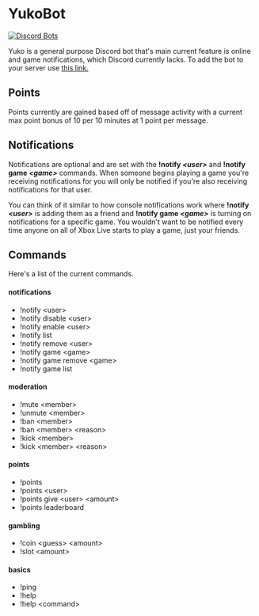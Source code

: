 # YukoBot
[![Discord Bots](https://discordbots.org/api/widget/status/594111117513719838.svg)](https://discordbots.org/bot/594111117513719838)

Yuko is a general purpose Discord bot that's main current feature is online and game notifications,
which Discord currently lacks. To add the bot to your server use [this link.](https://discordapp.com/oauth2/authorize?client_id=594111117513719838&scope=bot&permissions=8)

## Points
Points currently are gained based off of message activity with a current max point bonus of 10 per 10 minutes at 1 point per message.

## Notifications
Notifications are optional and are set with the **!notify _&lt;user&gt;_** and **!notify game _&lt;game&gt;_** commands.
When someone begins playing a game you're receiving notifications for you will only be notified if you're
also receiving notifications for that user.


You can think of it similar to how console notifications work where **!notify _&lt;user&gt;_** is adding them as a friend
and **!notify game _&lt;game&gt;_** is turning on notifications for a specific game. You wouldn't want to be notified every time
anyone on all of Xbox Live starts to play a game, just your friends.

## Commands
Here's a list of the current commands.
#### notifications
* !notify &lt;user&gt;
* !notify disable &lt;user&gt;
* !notify enable &lt;user&gt;
* !notify list 
* !notify remove &lt;user&gt;
* !notify game &lt;game&gt;
* !notify game remove &lt;game&gt;
* !notify game list

#### moderation
* !mute &lt;member&gt;
* !unmute &lt;member&gt;
* !ban &lt;member&gt;
* !ban &lt;member&gt; &lt;reason&gt;
* !kick &lt;member&gt;
* !kick &lt;member&gt; &lt;reason&gt;

#### points
* !points 
* !points &lt;user&gt;
* !points give &lt;user&gt; &lt;amount&gt;
* !points leaderboard

#### gambling
* !coin &lt;guess&gt; &lt;amount&gt;
* !slot &lt;amount&gt;

#### basics
* !ping 
* !help 
* !help &lt;command&gt;
